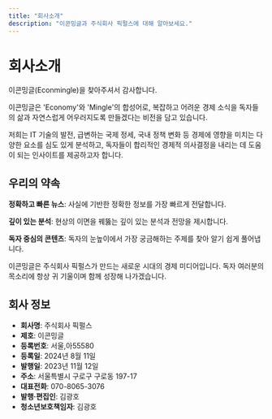 ```yaml
---
title: "회사소개"
description: "이콘밍글과 주식회사 픽펄스에 대해 알아보세요."
---
```


# 회사소개

이콘밍글(Econmingle)을 찾아주셔서 감사합니다.

이콘밍글은 'Economy'와 'Mingle'의 합성어로, 복잡하고 어려운 경제 소식을 독자들의 삶과 자연스럽게 어우러지도록 만들겠다는 비전을 담고 있습니다.

저희는 IT 기술의 발전, 급변하는 국제 정세, 국내 정책 변화 등 경제에 영향을 미치는 다양한 요소를 심도 있게 분석하고, 독자들이 합리적인 경제적 의사결정을 내리는 데 도움이 되는 인사이트를 제공하고자 합니다.

## 우리의 약속

**정확하고 빠른 뉴스**: 사실에 기반한 정확한 정보를 가장 빠르게 전달합니다.

**깊이 있는 분석**: 현상의 이면을 꿰뚫는 깊이 있는 분석과 전망을 제시합니다.

**독자 중심의 콘텐츠**: 독자의 눈높이에서 가장 궁금해하는 주제를 찾아 알기 쉽게 풀어냅니다.

이콘밍글은 주식회사 픽펄스가 만드는 새로운 시대의 경제 미디어입니다. 독자 여러분의 목소리에 항상 귀 기울이며 함께 성장해 나가겠습니다.

## 회사 정보

- **회사명**: 주식회사 픽펄스
- **제호**: 이콘밍글
- **등록번호**: 서울,아55580
- **등록일**: 2024년 8월 11일
- **발행일**: 2023년 11월 12일
- **주소**: 서울특별시 구로구 구로동 197-17
- **대표전화**: 070-8065-3076
- **발행·편집인**: 김광호
- **청소년보호책임자**: 김광호
